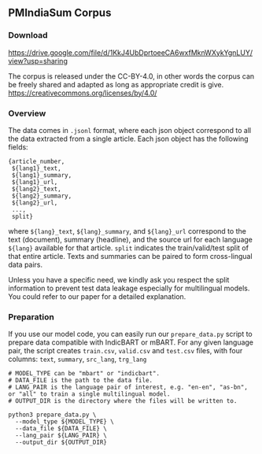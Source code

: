 ## PMIndiaSum Corpus

### Download
https://drive.google.com/file/d/1KkJ4UbDprtoeeCA6wxfMknWXykYgnLUY/view?usp=sharing

The corpus is released under the CC-BY-4.0, in other words the corpus can be freely shared and adapted as long as appropriate
credit is give. https://creativecommons.org/licenses/by/4.0/

### Overview
The data comes in `.jsonl` format, where each json object correspond to all the data extracted from a single article. Each json object has the following fields:
```
{article_number,
 ${lang1}_text,
 ${lang1}_summary,
 ${lang1}_url,
 ${lang2}_text,
 ${lang2}_summary,
 ${lang2}_url,
 ...,
 split}
```
where `${lang}_text`, `${lang}_summary`, and `${lang}_url` correspond to the text (document), summary (headline), and the source url for each language `${lang}` available for that article. `split` indicates the train/valid/test split of that entire article. Texts and summaries can be paired to form cross-lingual data pairs.

Unless you have a specific need, we kindly ask you respect the split information to prevent test data leakage especially for multilingual models. You could refer to our paper for a detailed explanation.

### Preparation
If you use our model code, you can easily run our `prepare_data.py` script to prepare data compatible with IndicBART or mBART. For any given language pair, the script creates `train.csv`, `valid.csv` and `test.csv` files, with four columns: `text`, `summary`, `src_lang`, `trg_lang`

```
# MODEL_TYPE can be "mbart" or "indicbart".
# DATA_FILE is the path to the data file.
# LANG_PAIR is the language pair of interest, e.g. "en-en", "as-bn", or "all" to train a single multilingual model.
# OUTPUT_DIR is the directory where the files will be written to.

python3 prepare_data.py \
  --model_type ${MODEL_TYPE} \
  --data_file ${DATA_FILE} \
  --lang_pair ${LANG_PAIR} \
  --output_dir ${OUTPUT_DIR}
```
